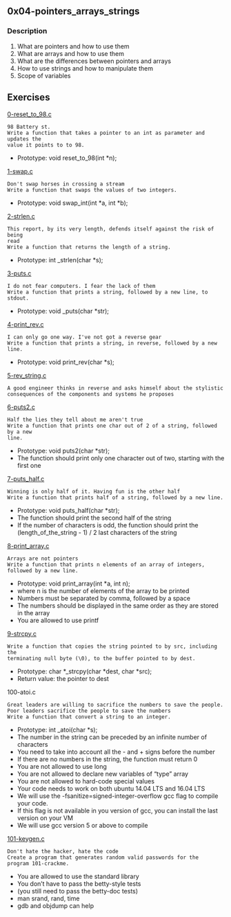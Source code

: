 ## 0x04-pointers_arrays_strings

### Description

1. What are pointers and how to use them
2. What are arrays and how to use them
3. What are the differences between pointers and arrays
4. How to use strings and how to manipulate them
5. Scope of variables

## Exercises

[0-reset_to_98.c](./0-reset_to_98.c)
```
98 Battery st.
Write a function that takes a pointer to an int as parameter and updates the
value it points to to 98.
```
* Prototype: void reset_to_98(int *n);

[1-swap.c](./1-swap.c)
```
Don't swap horses in crossing a stream
Write a function that swaps the values of two integers.
```
* Prototype: void swap_int(int *a, int *b);

[2-strlen.c](./2-strlen.c)
```
This report, by its very length, defends itself against the risk of being
read
Write a function that returns the length of a string.
```
* Prototype: int _strlen(char *s);

[3-puts.c](./3-puts.c)
```
I do not fear computers. I fear the lack of them
Write a function that prints a string, followed by a new line, to stdout.
```
* Prototype: void _puts(char *str);

[4-print_rev.c](./4-print_rev.c)
```
I can only go one way. I've not got a reverse gear
Write a function that prints a string, in reverse, followed by a new line.
```
* Prototype: void print_rev(char *s);

[5-rev_string.c](./5-rev_string.c)
```
A good engineer thinks in reverse and asks himself about the stylistic
consequences of the components and systems he proposes
```

[6-puts2.c](./6-puts2.c)

```
Half the lies they tell about me aren't true
Write a function that prints one char out of 2 of a string, followed by a new
line.
```
* Prototype: void puts2(char *str);
* The function should print only one character out of two, starting with the
  first one

[7-puts_half.c](./7-puts_half.c)
```
Winning is only half of it. Having fun is the other half
Write a function that prints half of a string, followed by a new line.
```
* Prototype: void puts_half(char *str);
* The function should print the second half of the string
* If the number of characters is odd, the function should print the
  (length_of_the_string - 1) / 2 last characters of the string

[8-print_array.c](./8-print_array.c)
```
Arrays are not pointers
Write a function that prints n elements of an array of integers,
followed by a new line.
```
* Prototype: void print_array(int *a, int n);
* where n is the number of elements of the array to be printed
* Numbers must be separated by comma, followed by a space
* The numbers should be displayed in the same order as they
  are stored in the array
* You are allowed to use printf

[9-strcpy.c](./9-strcpy.c)
```
Write a function that copies the string pointed to by src, including the
terminating null byte (\0), to the buffer pointed to by dest.
```
* Prototype: char *_strcpy(char *dest, char *src);
* Return value: the pointer to dest

100-atoi.c
```
Great leaders are willing to sacrifice the numbers to save the people.
Poor leaders sacrifice the people to save the numbers
Write a function that convert a string to an integer.
```
* Prototype: int _atoi(char *s);
* The number in the string can be preceded by an infinite number of characters
* You need to take into account all the - and + signs before the number
* If there are no numbers in the string, the function must return 0
* You are not allowed to use long
* You are not allowed to declare new variables of “type” array
* You are not allowed to hard-code special values
* Your code needs to work on both ubuntu 14.04 LTS and 16.04 LTS
* We will use the -fsanitize=signed-integer-overflow gcc flag to compile your
  code.
* If this flag is not available in you version of gcc, you can install the last
  version on your VM
* We will use gcc version 5 or above to compile

[101-keygen.c](./101-keygen.c)
```
Don't hate the hacker, hate the code
Create a program that generates random valid passwords for the
program 101-crackme.
```
* You are allowed to use the standard library
* You don’t have to pass the betty-style tests
* (you still need to pass the betty-doc tests)
* man srand, rand, time
* gdb and objdump can help

